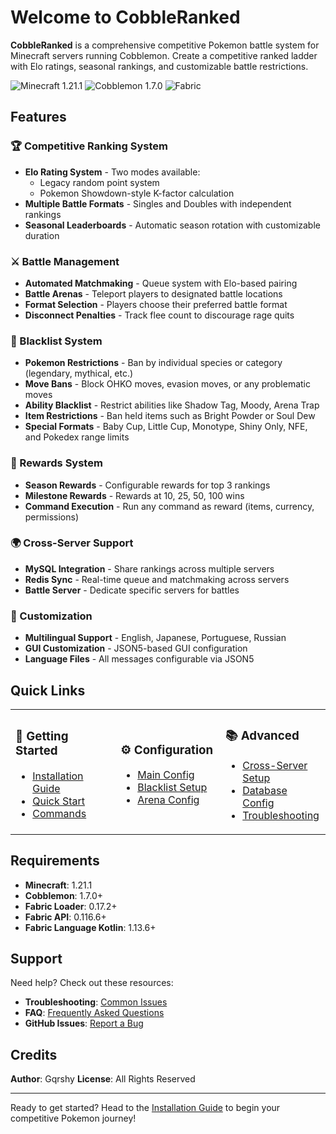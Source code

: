 # Welcome to CobbleRanked

**CobbleRanked** is a comprehensive competitive Pokemon battle system for Minecraft servers running Cobblemon. Create a competitive ranked ladder with Elo ratings, seasonal rankings, and customizable battle restrictions.

<img src="https://img.shields.io/badge/Minecraft-1.21.1-green" alt="Minecraft 1.21.1">
<img src="https://img.shields.io/badge/Cobblemon-1.7.0-blue" alt="Cobblemon 1.7.0">
<img src="https://img.shields.io/badge/Fabric-0.17.2-orange" alt="Fabric">

## Features

### 🏆 Competitive Ranking System
- **Elo Rating System** - Two modes available:
  - Legacy random point system
  - Pokemon Showdown-style K-factor calculation
- **Multiple Battle Formats** - Singles and Doubles with independent rankings
- **Seasonal Leaderboards** - Automatic season rotation with customizable duration

### ⚔️ Battle Management
- **Automated Matchmaking** - Queue system with Elo-based pairing
- **Battle Arenas** - Teleport players to designated battle locations
- **Format Selection** - Players choose their preferred battle format
- **Disconnect Penalties** - Track flee count to discourage rage quits

### 🚫 Blacklist System
- **Pokemon Restrictions** - Ban by individual species or category (legendary, mythical, etc.)
- **Move Bans** - Block OHKO moves, evasion moves, or any problematic moves
- **Ability Blacklist** - Restrict abilities like Shadow Tag, Moody, Arena Trap
- **Item Restrictions** - Ban held items such as Bright Powder or Soul Dew
- **Special Formats** - Baby Cup, Little Cup, Monotype, Shiny Only, NFE, and Pokedex range limits

### 🎁 Rewards System
- **Season Rewards** - Configurable rewards for top 3 rankings
- **Milestone Rewards** - Rewards at 10, 25, 50, 100 wins
- **Command Execution** - Run any command as reward (items, currency, permissions)

### 🌍 Cross-Server Support
- **MySQL Integration** - Share rankings across multiple servers
- **Redis Sync** - Real-time queue and matchmaking across servers
- **Battle Server** - Dedicate specific servers for battles

### 🎨 Customization
- **Multilingual Support** - English, Japanese, Portuguese, Russian
- **GUI Customization** - JSON5-based GUI configuration
- **Language Files** - All messages configurable via JSON5

## Quick Links

<table>
<tr>
<td width="33%">

### 🚀 Getting Started
- [Installation Guide](getting-started/installation.md)
- [Quick Start](getting-started/quick-start.md)
- [Commands](getting-started/commands.md)

</td>
<td width="33%">

### ⚙️ Configuration
- [Main Config](configuration/config.md)
- [Blacklist Setup](configuration/blacklist.md)
- [Arena Config](configuration/arenas.md)

</td>
<td width="33%">

### 📚 Advanced
- [Cross-Server Setup](advanced/cross-server.md)
- [Database Config](advanced/database.md)
- [Troubleshooting](support/troubleshooting.md)

</td>
</tr>
</table>

## Requirements

- **Minecraft**: 1.21.1
- **Cobblemon**: 1.7.0+
- **Fabric Loader**: 0.17.2+
- **Fabric API**: 0.116.6+
- **Fabric Language Kotlin**: 1.13.6+

## Support

Need help? Check out these resources:

- **Troubleshooting**: [Common Issues](support/troubleshooting.md)
- **FAQ**: [Frequently Asked Questions](support/faq.md)
- **GitHub Issues**: [Report a Bug](https://github.com/your-repo/issues)

## Credits

**Author**: Gqrshy
**License**: All Rights Reserved

---

Ready to get started? Head to the [Installation Guide](getting-started/installation.md) to begin your competitive Pokemon journey!
